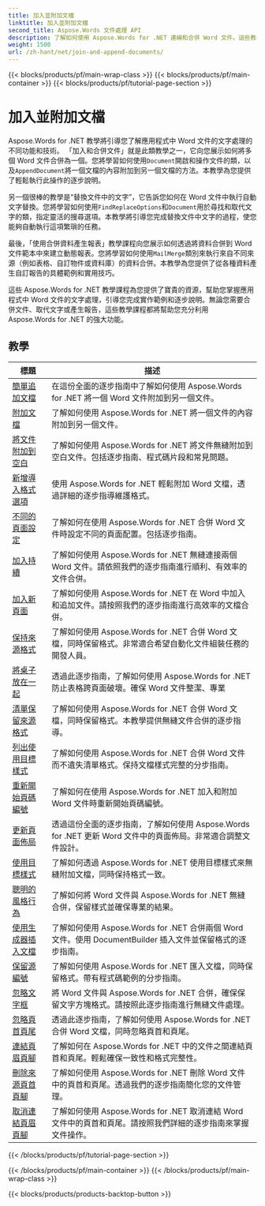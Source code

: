 ```yaml
---
title: 加入並附加文檔
linktitle: 加入並附加文檔
second_title: Aspose.Words 文件處理 API
description: 了解如何使用 Aspose.Words for .NET 連線和合併 Word 文件。這些教學將引導您完成將多個 Word 文件合併為一個文件的步驟。
weight: 1500
url: /zh-hant/net/join-and-append-documents/
---
```


{{< blocks/products/pf/main-wrap-class >}}
{{< blocks/products/pf/main-container >}}
{{< blocks/products/pf/tutorial-page-section >}}

# 加入並附加文檔

Aspose.Words for .NET 教學將引導您了解應用程式中 Word 文件的文字處理的不同功能和技術。 「加入和合併文件」就是此類教學之一，它向您展示如何將多個 Word 文件合併為一個。您將學習如何使用`Document`開啟和操作文件的類，以及`AppendDocument`將一個文檔的內容附加到另一個文檔的方法。本教學為您提供了輕鬆執行此操作的逐步說明。

另一個很棒的教學是“替換文件中的文字”，它告訴您如何在 Word 文件中執行自動文字替換。您將學習如何使用`FindReplaceOptions`和`Document`用於尋找和取代文字的類，指定靈活的搜尋選項。本教學將引導您完成替換文件中文字的過程，使您能夠自動執行這項繁瑣的任務。

最後，「使用合併資料產生報表」教學課程向您展示如何透過將資料合併到 Word 文件範本中來建立動態報表。您將學習如何使用`MailMerge`類別來執行來自不同來源（例如表格、自訂物件或資料庫）的資料合併。本教學為您提供了從各種資料產生自訂報告的具體範例和實用技巧。

這些 Aspose.Words for .NET 教學課程為您提供了寶貴的資源，幫助您掌握應用程式中 Word 文件的文字處理，引導您完成實作範例和逐步說明。無論您需要合併文件、取代文字或產生報告，這些教學課程都將幫助您充分利用 Aspose.Words for .NET 的強大功能。

 ## 教學
| 標題 | 描述 |
| --- | --- |
| [簡單追加文檔](./simple-append-document/) | 在這份全面的逐步指南中了解如何使用 Aspose.Words for .NET 將一個 Word 文件附加到另一個文件。 |
| [附加文檔](./append-document/) | 了解如何使用 Aspose.Words for .NET 將一個文件的內容附加到另一個文件。 |
| [將文件附加到空白](./append-document-to-blank/) | 了解如何使用 Aspose.Words for .NET 將文件無縫附加到空白文件。包括逐步指南、程式碼片段和常見問題。 |
| [新增導入格式選項](./append-with-import-format-options/) | 使用 Aspose.Words for .NET 輕鬆附加 Word 文檔，透過詳細的逐步指導維護格式。 |
| [不同的頁面設定](./different-page-setup/) | 了解如何在使用 Aspose.Words for .NET 合併 Word 文件時設定不同的頁面配置。包括逐步指南。 |
| [加入持續](./join-continuous/) | 了解如何使用 Aspose.Words for .NET 無縫連接兩個 Word 文件。請依照我們的逐步指南進行順利、有效率的文件合併。 |
| [加入新頁面](./join-new-page/) | 了解如何使用 Aspose.Words for .NET 在 Word 中加入和追加文件。請按照我們的逐步指南進行高效率的文檔合併。 |
| [保持來源格式](./keep-source-formatting/) | 了解如何使用 Aspose.Words for .NET 合併 Word 文檔，同時保留格式。非常適合希望自動化文件組裝任務的開發人員。 |
| [將桌子放在一起](./keep-source-together/) | 透過此逐步指南，了解如何使用 Aspose.Words for .NET 防止表格跨頁面破壞。確保 Word 文件整潔、專業 |
| [清單保留來源格式](./list-keep-source-formatting/) | 了解如何使用 Aspose.Words for .NET 合併 Word 文檔，同時保留格式。本教學提供無縫文件合併的逐步指導。 |
| [列出使用目標樣式](./list-use-destination-styles/) | 了解如何使用 Aspose.Words for .NET 合併 Word 文件而不遺失清單格式。保持文檔樣式完整的分步指南。 |
| [重新開始頁碼編號](./restart-page-numbering/) | 了解如何在使用 Aspose.Words for .NET 加入和附加 Word 文件時重新開始頁碼編號。 |
| [更新頁面佈局](./update-page-layout/) | 透過這份全面的逐步指南，了解如何使用 Aspose.Words for .NET 更新 Word 文件中的頁面佈局。非常適合調整文件設計。 |
| [使用目標樣式](./use-destination-styles/) | 了解如何透過 Aspose.Words for .NET 使用目標樣式來無縫附加文檔，同時保持格式一致。 |
| [聰明的風格行為](./smart-style-behavior/) | 了解如何將 Word 文件與 Aspose.Words for .NET 無縫合併，保留樣式並確保專業的結果。 |
| [使用生成器插入文檔](./insert-document-with-builder/) | 了解如何使用 Aspose.Words for .NET 合併兩個 Word 文件。使用 DocumentBuilder 插入文件並保留格式的逐步指南。 |
| [保留源編號](./keep-source-numbering/) | 了解如何使用 Aspose.Words for .NET 匯入文檔，同時保留格式。帶有程式碼範例的分步指南。 |
| [忽略文字框](./ignore-text-boxes/) | 將 Word 文件與 Aspose.Words for .NET 合併，確保保留文字方塊格式。請按照此逐步指南進行無縫文件處理。 |
| [忽略頁首頁尾](./ignore-header-footer/) | 透過此逐步指南，了解如何使用 Aspose.Words for .NET 合併 Word 文檔，同時忽略頁首和頁尾。 |
| [連結頁眉頁腳](./link-headers-footers/) | 了解如何在 Aspose.Words for .NET 中的文件之間連結頁首和頁尾。輕鬆確保一致性和格式完整性。 |
| [刪除來源頁首頁腳](./remove-source-headers-footers/) | 了解如何使用 Aspose.Words for .NET 刪除 Word 文件中的頁首和頁尾。透過我們的逐步指南簡化您的文件管理。 |
| [取消連結頁眉頁腳](./unlink-headers-footers/) | 了解如何使用 Aspose.Words for .NET 取消連結 Word 文件中的頁首和頁尾。請按照我們詳細的逐步指南來掌握文件操作。 |
{{< /blocks/products/pf/tutorial-page-section >}}

{{< /blocks/products/pf/main-container >}}
{{< /blocks/products/pf/main-wrap-class >}}

{{< blocks/products/products-backtop-button >}}
